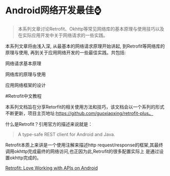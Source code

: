 # Android网络开发最佳⌚️

>本系列文章讨论Retrofit、Okhttp等常见网络库的基本原理与使用技巧以及在实际应用开发中关于网络请求的一些实践。

本系列文章将由浅入深, 从最基本的网络请求原理开始讲起, 到Retrofit等网络库的原理与使用, 再到关于应用网络开发的一些最佳实践。共包括:

网络请求基本原理

网络库的原理与使用

应用网络框架的设计


#Retrofit中文教程

本系列文档旨在分享Retorfit的相关使用方法和技巧，该文档会以一个系列的形式不断更新，项目主页地址:https://github.com/guoxiaoxing/retrofit-plus。

什么是Retrofit？引用官方的描述来说就是：

>A type-safe REST client for Android and Java.

Retrofit本质上来讲是一个使用注解来描述http request/response的框架,其最终调用okhttp完成最终的网络访问,也正因为此,Retrofit的很多配置实际上
是通过设置okhttp完成的。

[Retrofit: Love Working with APIs on Android](https://futurestud.io/blog/retrofit-getting-started-and-android-client#)
